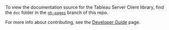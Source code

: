 To view the documentation source for the Tableau Server Client library, find the `doc` folder in the [`gh-pages`](https://github.com/tableau/server-client-python/tree/gh-pages/docs) branch of this repo.

For more info about contributing, see the [Developer Guide](https://tableau.github.io/server-client-python/docs/dev-guide#update-the-documentation) page.
